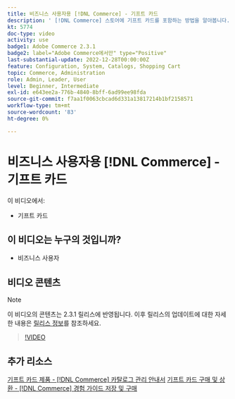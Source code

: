 ```yaml
---
title: 비즈니스 사용자용 [!DNL Commerce] - 기프트 카드
description: ' [!DNL Commerce] 스토어에 기프트 카드를 포함하는 방법을 알아봅니다.'
kt: 5774
doc-type: video
activity: use
badge1: Adobe Commerce 2.3.1
badge2: label="Adobe Commerce에서만" type="Positive"
last-substantial-update: 2022-12-28T00:00:00Z
feature: Configuration, System, Catalogs, Shopping Cart
topic: Commerce, Administration
role: Admin, Leader, User
level: Beginner, Intermediate
exl-id: e643ee2a-776b-4840-8bff-6ad99ee98fda
source-git-commit: f7aa1f0063cbcad6d331a13817214b1bf2158571
workflow-type: tm+mt
source-wordcount: '83'
ht-degree: 0%

---
```


# 비즈니스 사용자용 [!DNL Commerce] - 기프트 카드

이 비디오에서:

- 기프트 카드

## 이 비디오는 누구의 것입니까?

- 비즈니스 사용자

## 비디오 콘텐츠

>[!NOTE]
>
>이 비디오의 콘텐츠는 2.3.1 릴리스에 반영됩니다. 이후 릴리스의 업데이트에 대한 자세한 내용은 [릴리스 정보](https://experienceleague.adobe.com/docs/commerce-operations/release/notes/overview.html?lang=ko)를 참조하세요.

>[!VIDEO](https://video.tv.adobe.com/v/35959?quality=12&learn=on)

## 추가 리소스

[기프트 카드 제품 - [!DNL Commerce] 카탈로그 관리 안내서](https://experienceleague.adobe.com/docs/commerce-admin/catalog/products/types/product-gift-card-create.html?lang=ko)
[기프트 카드 구매 및 상환 - [!DNL Commerce] 경험 가이드 저장 및 구매](https://experienceleague.adobe.com/docs/commerce-admin/stores-sales/point-of-purchase/gift-cards/product-gift-card-workflow.html?lang=ko)

